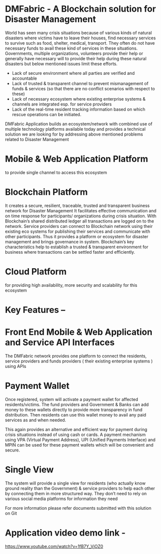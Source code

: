 # DMFabric - A Blockchain solution for Disaster Management

World has seen many crisis situations because of various kinds of natural disasters where victims have to leave their houses,  find necessary services to survive such as food, shelter, medical, transport. They often do not have necessary funds to avail these kind of services in these situations.
Governments, multiple organizations, volunteers provide their help or generally have necessary will to provide their help during these natural disasters but below mentioned issues limit these efforts.
- Lack of secure environment where all parties are verified and accountable
- Lack of trusted & transparent channel to prevent mismanagement of funds & services (so that there are no conflict scenarios with respect to these)
- Lack of necessary ecosystem where existing enterprise systems & channels are integrated esp. for service providers
- Lack of the real-time resident tracking information based on which rescue operations can be initiated.

DMFabric Application builds an ecosystem/network with combined use of multiple technology platforms available today and provides a technical solution we are looking for by addressing above mentioned problems related to Disaster Management

# Mobile & Web Application Platform
to provide single channel to access this ecosystem

# Blockchain Platform
It creates a secure, resilient, traceable, trusted and transparent business network for Disaster Management It facilitates effective communication and on time response for participants/ organizations during crisis situation. With Blockchain’s shared distributed ledger all transactions are logged on to the network. Service providers can connect to Blockchain network using their existing eco systems for publishing their services and communicate with other participants. Thus it provides a platform or ecosystem for disaster management and brings governance in system. Blockchain’s key characteristics help to establish a trusted & transparent environment for business where transactions can be settled faster and efficiently.

# Cloud Platform
for providing high availability, more security and scalability for this ecosystem

# Key Features –

# Front End Mobile & Web Application and Service API Interfaces
The DMFabric network provides one platform to connect the residents, service providers and funds providers ( their existing enterprise systems ) using APIs

# Payment Wallet
Once registered, system will activate a payment wallet for affected residents/victims. The fund providers and Government & Banks can add money to these wallets directly to provide more transparency in fund distribution. Then residents can use this wallet money to avail any paid services as and when needed. 

This again provides an alternative and efficient way for payment during crisis situations instead of using cash or cards. A payment mechanism using VPA (Virtual Payment Address), UPI (Unified Payments Interface) and MPIN can be used for these payment wallets which will be convenient and secure.

# Single View 
The system will provide a single view for residents (who actually know ground reality than the Government) & service providers to help each other by connecting them in more structured way. They don’t need to rely on various social media platforms for information they need

For more information please refer documents submitted with this solution on Git


# Application video demo link -

https://www.youtube.com/watch?v=1fB7Y_VjOZ0


